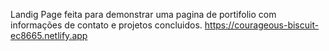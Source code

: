 Landig Page feita para demonstrar uma pagina de portifolio com informações de contato e projetos concluidos.
https://courageous-biscuit-ec8665.netlify.app
